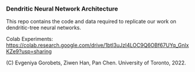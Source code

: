 ### Dendritic Neural Network Architecture

This repo contains the code and data required to replicate our work on dendritic-tree neural networks.

Colab Experiments: https://colab.research.google.com/drive/1btI3uJzI4LOC9Q6OBf67UYq_GnlxKZe9?usp=sharing

(C) Evgeniya Gorobets, Ziwen Han, Pan Chen. University of Toronto, 2022.
